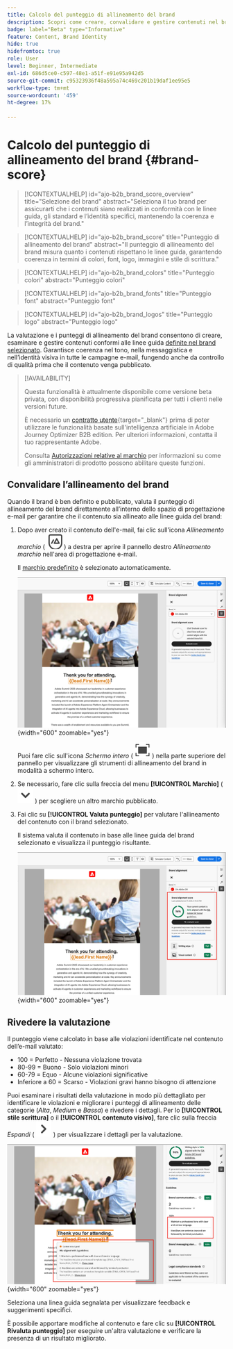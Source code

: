 ```yaml
---
title: Calcolo del punteggio di allineamento del brand
description: Scopri come creare, convalidare e gestire contenuti nel brand utilizzando un punteggio di allineamento del brand.
badge: label="Beta" type="Informative"
feature: Content, Brand Identity
hide: true
hidefromtoc: true
role: User
level: Beginner, Intermediate
exl-id: 686d5ce0-c597-48e1-a51f-e91e95a942d5
source-git-commit: c95323936f48a595a74c469c201b19daf1ee95e5
workflow-type: tm+mt
source-wordcount: '459'
ht-degree: 17%

---
```


# Calcolo del punteggio di allineamento del brand {#brand-score}

>[!CONTEXTUALHELP]
>id="ajo-b2b_brand_score_overview"
>title="Selezione del brand"
>abstract="Seleziona il tuo brand per assicurarti che i contenuti siano realizzati in conformità con le linee guida, gli standard e l’identità specifici, mantenendo la coerenza e l’integrità del brand."

>[!CONTEXTUALHELP]
>id="ajo-b2b_brand_score"
>title="Punteggio di allineamento del brand"
>abstract="Il punteggio di allineamento del brand misura quanto i contenuti rispettano le linee guida, garantendo coerenza in termini di colori, font, logo, immagini e stile di scrittura."

>[!CONTEXTUALHELP]
>id="ajo-b2b_brand_colors"
>title="Punteggio colori"
>abstract="Punteggio colori"

>[!CONTEXTUALHELP]
>id="ajo-b2b_brand_fonts"
>title="Punteggio font"
>abstract="Punteggio font"

>[!CONTEXTUALHELP]
>id="ajo-b2b_brand_logos"
>title="Punteggio logo"
>abstract="Punteggio logo"

La valutazione e i punteggi di allineamento del brand consentono di creare, esaminare e gestire contenuti conformi alle linee guida [definite nel brand selezionato](./brands-manage-create.md#brand-definitions). Garantisce coerenza nel tono, nella messaggistica e nell’identità visiva in tutte le campagne e-mail, fungendo anche da controllo di qualità prima che il contenuto venga pubblicato.

>[!AVAILABILITY]
>
>Questa funzionalità è attualmente disponibile come versione beta privata, con disponibilità progressiva pianificata per tutti i clienti nelle versioni future.
>
>È necessario un [contratto utente](https://www.adobe.com/legal/licenses-terms/adobe-dx-gen-ai-user-guidelines.html){target="_blank"} prima di poter utilizzare le funzionalità basate sull&#39;intelligenza artificiale in Adobe Journey Optimizer B2B edition. Per ulteriori informazioni, contatta il tuo rappresentante Adobe.
>
>Consulta [Autorizzazioni relative al marchio](./brands-overview.md#brand-related-permissions) per informazioni su come gli amministratori di prodotto possono abilitare queste funzioni.

## Convalidare l’allineamento del brand

Quando il brand è ben definito e pubblicato, valuta il punteggio di allineamento del brand direttamente all’interno dello spazio di progettazione e-mail per garantire che il contenuto sia allineato alle linee guida del brand:

1. Dopo aver creato il contenuto dell&#39;e-mail, fai clic sull&#39;icona _Allineamento marchio_ ( ![Icona Allineamento marchio](../assets/do-not-localize/icon-brand-compliance.svg) ) a destra per aprire il pannello destro _Allineamento marchio_ nell&#39;area di progettazione e-mail.

   Il [marchio predefinito](./brands-manage-create.md#default-brand) è selezionato automaticamente.

   ![Accedere agli strumenti di allineamento del marchio](./assets/brands-alignment-sidebar.png){width="600" zoomable="yes"}

   Puoi fare clic sull&#39;icona _Schermo intero_ ( ![Icona Schermo intero](../assets/do-not-localize/icon-full-screen.svg) ) nella parte superiore del pannello per visualizzare gli strumenti di allineamento del brand in modalità a schermo intero.

1. Se necessario, fare clic sulla freccia del menu **[!UICONTROL Marchio]** (![Freccia giù](../assets/do-not-localize/icon-down-menu.svg) ) per scegliere un altro marchio pubblicato.

1. Fai clic su **[!UICONTROL Valuta punteggio]** per valutare l&#39;allineamento del contenuto con il brand selezionato.

   Il sistema valuta il contenuto in base alle linee guida del brand selezionato e visualizza il punteggio risultante.

   ![Punteggio di valutazione dell&#39;allineamento del marchio](./assets/brands-alignment-evaluation.png){width="600" zoomable="yes"}

## Rivedere la valutazione

Il punteggio viene calcolato in base alle violazioni identificate nel contenuto dell’e-mail valutato:

* 100 = Perfetto - Nessuna violazione trovata
* 80-99 = Buono - Solo violazioni minori
* 60-79 = Equo - Alcune violazioni significative
* Inferiore a 60 = Scarso - Violazioni gravi hanno bisogno di attenzione

Puoi esaminare i risultati della valutazione in modo più dettagliato per identificare le violazioni e migliorare i punteggi di allineamento delle categorie (_Alta_, _Medium_ e _Bassa_) e rivedere i dettagli. Per lo **[!UICONTROL stile scrittura]** o il **[!UICONTROL contenuto visivo]**, fare clic sulla freccia _Espandi_ ( ![Espandi freccia](../assets/do-not-localize/icon-expand-right.svg) ) per visualizzare i dettagli per la valutazione.

![Dettagli di valutazione dell&#39;allineamento del brand](./assets/brands-alignment-evaluation-details.png){width="600" zoomable="yes"}

Seleziona una linea guida segnalata per visualizzare feedback e suggerimenti specifici.

È possibile apportare modifiche al contenuto e fare clic su **[!UICONTROL Rivaluta punteggio]** per eseguire un&#39;altra valutazione e verificare la presenza di un risultato migliorato.
